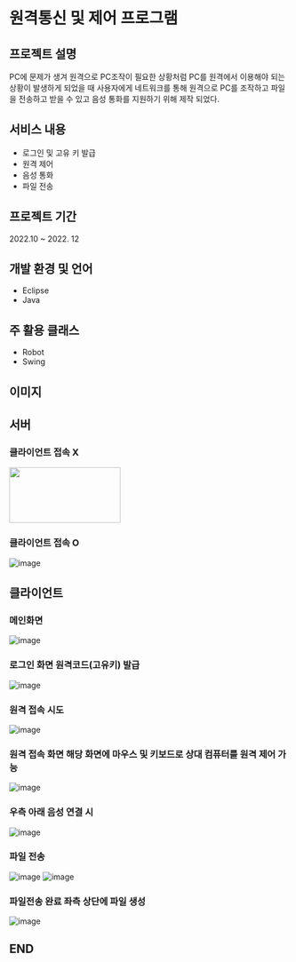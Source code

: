 # 원격통신 및 제어 프로그램
## 프로젝트 설명
PC에 문제가 생겨 원격으로 PC조작이 필요한 상황처럼 PC를 원격에서 이용해야 되는 상황이 발생하게 되었을 때 사용자에게 네트워크를 통해 원격으로 PC를 조작하고 파일을 전송하고 받을 수 있고 음성 통화를 지원하기 위해 제작 되었다.

## 서비스 내용
- 로그인 및 고유 키 발급
- 원격 제어
- 음성 통화
- 파일 전송

## 프로젝트 기간
2022.10 ~ 2022. 12

## 개발 환경 및 언어
- Eclipse
- Java

## 주 활용 클래스
- Robot
- Swing

## 이미지
## 서버
### 클라이언트 접속 X
<img src="https://github.com/jongwon-kr/remoteControl/assets/76871947/c0adb825-b8f6-4aca-bd91-a46421446315" width="200" height="100">

### 클라이언트 접속 O
![image](https://github.com/jongwon-kr/remoteControl/assets/76871947/82861886-5146-476f-b33d-892201d4c067)

## 클라이언트
### 메인화면
![image](https://github.com/jongwon-kr/remoteControl/assets/76871947/9fb858ae-b2d1-4dcc-8ea8-d0c0af74dd24)

### 로그인 화면 원격코드(고유키) 발급
![image](https://github.com/jongwon-kr/remoteControl/assets/76871947/07604e86-3b27-458c-b270-57456409f1df)

### 원격 접속 시도
![image](https://github.com/jongwon-kr/remoteControl/assets/76871947/77ce3a3d-b70d-4cd2-b52b-08e10aad836f)

### 원격 접속 화면 해당 화면에 마우스 및 키보드로 상대 컴퓨터를 원격 제어 가능
![image](https://github.com/jongwon-kr/remoteControl/assets/76871947/bd109bf1-c7e0-4333-aff9-07b4aa86a498)

### 우측 아래 음성 연결 시
![image](https://github.com/jongwon-kr/remoteControl/assets/76871947/0dcbf7c3-e926-47a7-9e67-fbb364dffb2a)

### 파일 전송
![image](https://github.com/jongwon-kr/remoteControl/assets/76871947/4f56a7d1-c038-4296-829a-6ca1e5d686b6)
![image](https://github.com/jongwon-kr/remoteControl/assets/76871947/bdf1a204-72ce-4c15-a5d8-3240eda731cd)

### 파일전송 완료 좌측 상단에 파일 생성
![image](https://github.com/jongwon-kr/remoteControl/assets/76871947/fc0f0a1a-eb57-4260-af71-a4ba0269f520)

## END
